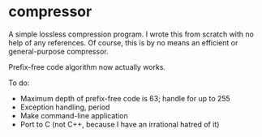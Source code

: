 compressor
==========

A simple lossless compression program. I wrote this from scratch with no help of any references. Of course, this is by no means an efficient or general-purpose compressor.

Prefix-free code algorithm now actually works.

To do:

- Maximum depth of prefix-free code is 63; handle for up to 255
- Exception handling, period
- Make command-line application
- Port to C (not C++, because I have an irrational hatred of it)
